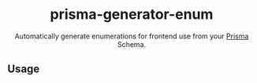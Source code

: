 <h1 align="center">prisma-generator-enum</h1>

<p align="center">
Automatically generate enumerations for frontend use from your <a href="https://github.com/prisma/prisma">Prisma</a> Schema.
</p>

## Usage

